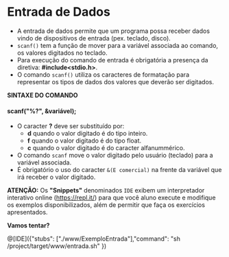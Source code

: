 # Entrada de Dados
+ A entrada de dados permite que um programa possa receber dados vindo de dispositivos de entrada (pex. teclado, disco). 
+ `scanf()` tem a função de mover para a variável associada ao comando, os valores digitados no teclado.
+ Para execução do comando de entrada é obrigatória a presença da diretiva: <strong>#include<stdio.h></strong>. 
+ O comando `scanf()` utiliza os caracteres de formatação para representar os tipos de dados dos valores que deverão ser digitados. <br />
 
**SINTAXE DO COMANDO** <br />
#### **scanf("%?", &variável);**<br />

+ O caracter **?** deve ser substituído por:
  - **d** quando o valor digitado é do tipo inteiro.
  - **f** quando o valor digitado é do tipo float.
  - **c** quando o valor digitado é do caracter alfanummérico.
+ O comando `scanf` move o valor digitado pelo usuário (teclado) para a variável associada. 
+ É obrigatório o uso do caracter `&(E comercial)` na frente da variável que irá receber o valor digitado.

<strong>ATENÇÃO:</strong> Os <strong>"Snippets"</strong> denominados `IDE` exibem um interpretador interativo online (https://repl.it/) para que você aluno execute e modifique os exemplos disponibilizados, além de permitir que faça os exercícios apresentados.

<strong>Vamos tentar?</strong>

@[IDE]({"stubs": ["./www/ExemploEntrada"],"command": "sh /project/target/www/entrada.sh"
})

